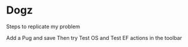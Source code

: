 # Dogz

Steps to replicate my problem

Add a Pug and save
Then try Test OS and Test EF actions in the toolbar
